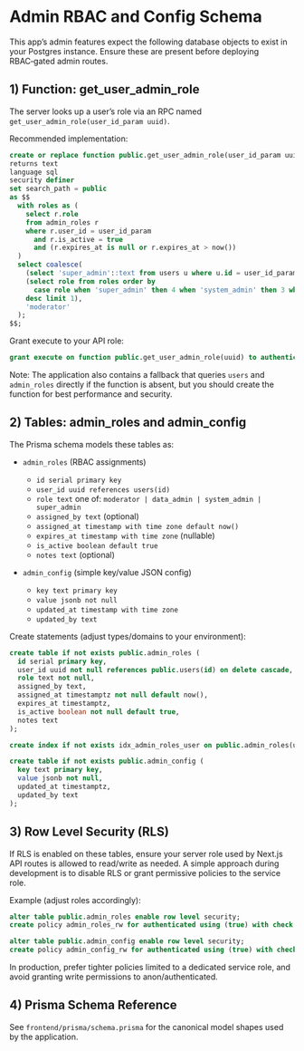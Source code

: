 # Admin RBAC and Config Schema

This app’s admin features expect the following database objects to exist in your Postgres instance. Ensure these are present before deploying RBAC‑gated admin routes.

## 1) Function: get_user_admin_role

The server looks up a user’s role via an RPC named `get_user_admin_role(user_id_param uuid)`.

Recommended implementation:

```sql
create or replace function public.get_user_admin_role(user_id_param uuid)
returns text
language sql
security definer
set search_path = public
as $$
  with roles as (
    select r.role
    from admin_roles r
    where r.user_id = user_id_param
      and r.is_active = true
      and (r.expires_at is null or r.expires_at > now())
  )
  select coalesce(
    (select 'super_admin'::text from users u where u.id = user_id_param and u.issuperadmin = true),
    (select role from roles order by 
      case role when 'super_admin' then 4 when 'system_admin' then 3 when 'data_admin' then 2 when 'moderator' then 1 else 0 end
    desc limit 1),
    'moderator'
  );
$$;
```

Grant execute to your API role:

```sql
grant execute on function public.get_user_admin_role(uuid) to authenticated, anon;
```

Note: The application also contains a fallback that queries `users` and `admin_roles` directly if the function is absent, but you should create the function for best performance and security.

## 2) Tables: admin_roles and admin_config

The Prisma schema models these tables as:

- `admin_roles` (RBAC assignments)
  - `id serial primary key`
  - `user_id uuid references users(id)`
  - `role text` one of: `moderator | data_admin | system_admin | super_admin`
  - `assigned_by text` (optional)
  - `assigned_at timestamp with time zone default now()`
  - `expires_at timestamp with time zone` (nullable)
  - `is_active boolean default true`
  - `notes text` (optional)

- `admin_config` (simple key/value JSON config)
  - `key text primary key`
  - `value jsonb not null`
  - `updated_at timestamp with time zone`
  - `updated_by text`

Create statements (adjust types/domains to your environment):

```sql
create table if not exists public.admin_roles (
  id serial primary key,
  user_id uuid not null references public.users(id) on delete cascade,
  role text not null,
  assigned_by text,
  assigned_at timestamptz not null default now(),
  expires_at timestamptz,
  is_active boolean not null default true,
  notes text
);

create index if not exists idx_admin_roles_user on public.admin_roles(user_id);

create table if not exists public.admin_config (
  key text primary key,
  value jsonb not null,
  updated_at timestamptz,
  updated_by text
);
```

## 3) Row Level Security (RLS)

If RLS is enabled on these tables, ensure your server role used by Next.js API routes is allowed to read/write as needed. A simple approach during development is to disable RLS or grant permissive policies to the service role.

Example (adjust roles accordingly):

```sql
alter table public.admin_roles enable row level security;
create policy admin_roles_rw for authenticated using (true) with check (true);

alter table public.admin_config enable row level security;
create policy admin_config_rw for authenticated using (true) with check (true);
```

In production, prefer tighter policies limited to a dedicated service role, and avoid granting write permissions to anon/authenticated.

## 4) Prisma Schema Reference

See `frontend/prisma/schema.prisma` for the canonical model shapes used by the application.
